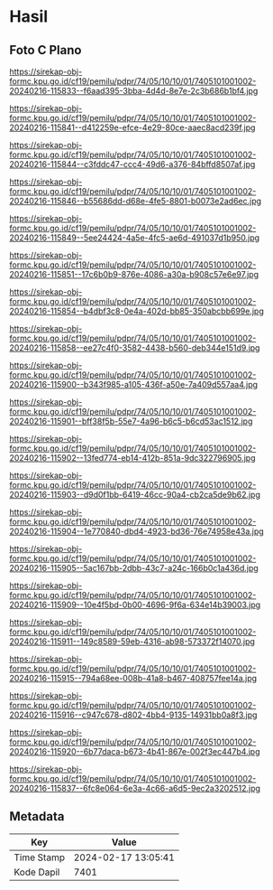 # Hasil

## Foto C Plano

https://sirekap-obj-formc.kpu.go.id/cf19/pemilu/pdpr/74/05/10/10/01/7405101001002-20240216-115833--f6aad395-3bba-4d4d-8e7e-2c3b686b1bf4.jpg

https://sirekap-obj-formc.kpu.go.id/cf19/pemilu/pdpr/74/05/10/10/01/7405101001002-20240216-115841--d412259e-efce-4e29-80ce-aaec8acd239f.jpg

https://sirekap-obj-formc.kpu.go.id/cf19/pemilu/pdpr/74/05/10/10/01/7405101001002-20240216-115844--c3fddc47-ccc4-49d6-a376-84bffd8507af.jpg

https://sirekap-obj-formc.kpu.go.id/cf19/pemilu/pdpr/74/05/10/10/01/7405101001002-20240216-115846--b55686dd-d68e-4fe5-8801-b0073e2ad6ec.jpg

https://sirekap-obj-formc.kpu.go.id/cf19/pemilu/pdpr/74/05/10/10/01/7405101001002-20240216-115849--5ee24424-4a5e-4fc5-ae6d-491037d1b950.jpg

https://sirekap-obj-formc.kpu.go.id/cf19/pemilu/pdpr/74/05/10/10/01/7405101001002-20240216-115851--17c6b0b9-876e-4086-a30a-b908c57e6e97.jpg

https://sirekap-obj-formc.kpu.go.id/cf19/pemilu/pdpr/74/05/10/10/01/7405101001002-20240216-115854--b4dbf3c8-0e4a-402d-bb85-350abcbb699e.jpg

https://sirekap-obj-formc.kpu.go.id/cf19/pemilu/pdpr/74/05/10/10/01/7405101001002-20240216-115858--ee27c4f0-3582-4438-b560-deb344e151d9.jpg

https://sirekap-obj-formc.kpu.go.id/cf19/pemilu/pdpr/74/05/10/10/01/7405101001002-20240216-115900--b343f985-a105-436f-a50e-7a409d557aa4.jpg

https://sirekap-obj-formc.kpu.go.id/cf19/pemilu/pdpr/74/05/10/10/01/7405101001002-20240216-115901--bff38f5b-55e7-4a96-b6c5-b6cd53ac1512.jpg

https://sirekap-obj-formc.kpu.go.id/cf19/pemilu/pdpr/74/05/10/10/01/7405101001002-20240216-115902--13fed774-eb14-412b-851a-9dc322796905.jpg

https://sirekap-obj-formc.kpu.go.id/cf19/pemilu/pdpr/74/05/10/10/01/7405101001002-20240216-115903--d9d0f1bb-6419-46cc-90a4-cb2ca5de9b62.jpg

https://sirekap-obj-formc.kpu.go.id/cf19/pemilu/pdpr/74/05/10/10/01/7405101001002-20240216-115904--1e770840-dbd4-4923-bd36-76e74958e43a.jpg

https://sirekap-obj-formc.kpu.go.id/cf19/pemilu/pdpr/74/05/10/10/01/7405101001002-20240216-115905--5ac167bb-2dbb-43c7-a24c-166b0c1a436d.jpg

https://sirekap-obj-formc.kpu.go.id/cf19/pemilu/pdpr/74/05/10/10/01/7405101001002-20240216-115909--10e4f5bd-0b00-4696-9f6a-634e14b39003.jpg

https://sirekap-obj-formc.kpu.go.id/cf19/pemilu/pdpr/74/05/10/10/01/7405101001002-20240216-115911--149c8589-59eb-4316-ab98-573372f14070.jpg

https://sirekap-obj-formc.kpu.go.id/cf19/pemilu/pdpr/74/05/10/10/01/7405101001002-20240216-115915--794a68ee-008b-41a8-b467-408757fee14a.jpg

https://sirekap-obj-formc.kpu.go.id/cf19/pemilu/pdpr/74/05/10/10/01/7405101001002-20240216-115916--c947c678-d802-4bb4-9135-14931bb0a8f3.jpg

https://sirekap-obj-formc.kpu.go.id/cf19/pemilu/pdpr/74/05/10/10/01/7405101001002-20240216-115920--6b77daca-b673-4b41-867e-002f3ec447b4.jpg

https://sirekap-obj-formc.kpu.go.id/cf19/pemilu/pdpr/74/05/10/10/01/7405101001002-20240216-115837--6fc8e064-6e3a-4c66-a6d5-9ec2a3202512.jpg


## Metadata

| Key        | Value               |
| ---------- | ------------------- |
| Time Stamp | 2024-02-17 13:05:41 |
| Kode Dapil | 7401                |



